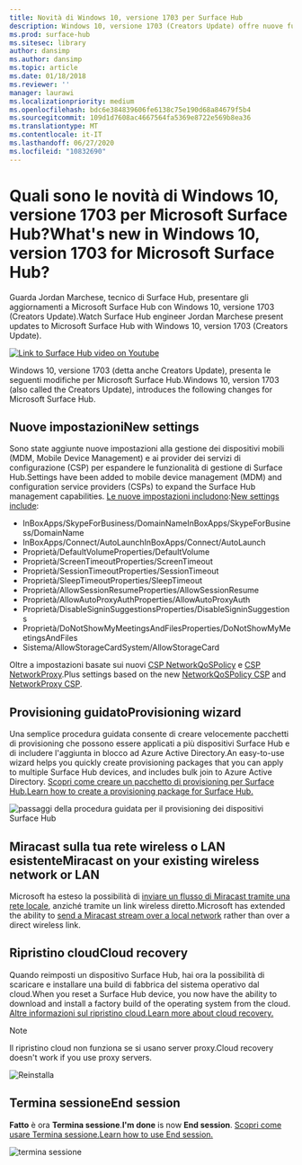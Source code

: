 ```yaml
---
title: Novità di Windows 10, versione 1703 per Surface Hub
description: Windows 10, versione 1703 (Creators Update) offre nuove funzionalità per Microsoft Surface Hub.
ms.prod: surface-hub
ms.sitesec: library
author: dansimp
ms.author: dansimp
ms.topic: article
ms.date: 01/18/2018
ms.reviewer: ''
manager: laurawi
ms.localizationpriority: medium
ms.openlocfilehash: bdc6e384839606fe6138c75e190d68a84679f5b4
ms.sourcegitcommit: 109d1d7608ac4667564fa5369e8722e569b8ea36
ms.translationtype: MT
ms.contentlocale: it-IT
ms.lasthandoff: 06/27/2020
ms.locfileid: "10832690"
---
```

# <span data-ttu-id="1c217-103">Quali sono le novità di Windows 10, versione 1703 per Microsoft Surface Hub?</span><span class="sxs-lookup"><span data-stu-id="1c217-103">What's new in Windows 10, version 1703 for Microsoft Surface Hub?</span></span>

<span data-ttu-id="1c217-104">Guarda Jordan Marchese, tecnico di Surface Hub, presentare gli aggiornamenti a Microsoft Surface Hub con Windows 10, versione 1703 (Creators Update).</span><span class="sxs-lookup"><span data-stu-id="1c217-104">Watch Surface Hub engineer Jordan Marchese present updates to Microsoft Surface Hub with Windows 10, version 1703 (Creators Update).</span></span> 

<a href="https://www.youtube.com/watch?v=R8tX10VIgq0" target="_blank"> <img src="images/whats-new-video-thumbnail.png" alt="Link to Surface Hub video on Youtube" /></a>

<span data-ttu-id="1c217-105">Windows 10, versione 1703 (detta anche Creators Update), presenta le seguenti modifiche per Microsoft Surface Hub.</span><span class="sxs-lookup"><span data-stu-id="1c217-105">Windows 10, version 1703 (also called the Creators Update), introduces the following changes for Microsoft Surface Hub.</span></span>

## <span data-ttu-id="1c217-106">Nuove impostazioni</span><span class="sxs-lookup"><span data-stu-id="1c217-106">New settings</span></span>

<span data-ttu-id="1c217-107">Sono state aggiunte nuove impostazioni alla gestione dei dispositivi mobili (MDM, Mobile Device Management) e ai provider dei servizi di configurazione (CSP) per espandere le funzionalità di gestione di Surface Hub.</span><span class="sxs-lookup"><span data-stu-id="1c217-107">Settings have been added to mobile device management (MDM) and configuration service providers (CSPs) to expand the Surface Hub management capabilities.</span></span> <span data-ttu-id="1c217-108">[Le nuove impostazioni includono](manage-settings-with-mdm-for-surface-hub.md):</span><span class="sxs-lookup"><span data-stu-id="1c217-108">[New settings include](manage-settings-with-mdm-for-surface-hub.md):</span></span>

- <span data-ttu-id="1c217-109">InBoxApps/SkypeForBusiness/DomainName</span><span class="sxs-lookup"><span data-stu-id="1c217-109">InBoxApps/SkypeForBusiness/DomainName</span></span>
- <span data-ttu-id="1c217-110">InBoxApps/Connect/AutoLaunch</span><span class="sxs-lookup"><span data-stu-id="1c217-110">InBoxApps/Connect/AutoLaunch</span></span>
- <span data-ttu-id="1c217-111">Proprietà/DefaultVolume</span><span class="sxs-lookup"><span data-stu-id="1c217-111">Properties/DefaultVolume</span></span>
- <span data-ttu-id="1c217-112">Proprietà/ScreenTimeout</span><span class="sxs-lookup"><span data-stu-id="1c217-112">Properties/ScreenTimeout</span></span>
- <span data-ttu-id="1c217-113">Proprietà/SessionTimeout</span><span class="sxs-lookup"><span data-stu-id="1c217-113">Properties/SessionTimeout</span></span>
- <span data-ttu-id="1c217-114">Proprietà/SleepTimeout</span><span class="sxs-lookup"><span data-stu-id="1c217-114">Properties/SleepTimeout</span></span>
- <span data-ttu-id="1c217-115">Proprietà/AllowSessionResume</span><span class="sxs-lookup"><span data-stu-id="1c217-115">Properties/AllowSessionResume</span></span>
- <span data-ttu-id="1c217-116">Proprietà/AllowAutoProxyAuth</span><span class="sxs-lookup"><span data-stu-id="1c217-116">Properties/AllowAutoProxyAuth</span></span>
- <span data-ttu-id="1c217-117">Proprietà/DisableSigninSuggestions</span><span class="sxs-lookup"><span data-stu-id="1c217-117">Properties/DisableSigninSuggestions</span></span>
- <span data-ttu-id="1c217-118">Proprietà/DoNotShowMyMeetingsAndFiles</span><span class="sxs-lookup"><span data-stu-id="1c217-118">Properties/DoNotShowMyMeetingsAndFiles</span></span>
- <span data-ttu-id="1c217-119">Sistema/AllowStorageCard</span><span class="sxs-lookup"><span data-stu-id="1c217-119">System/AllowStorageCard</span></span>

<span data-ttu-id="1c217-120">Oltre a impostazioni basate sui nuovi [CSP NetworkQoSPolicy](https://msdn.microsoft.com/windows/hardware/commercialize/customize/mdm/networkqospolicy-csp) e [CSP NetworkProxy](https://msdn.microsoft.com/windows/hardware/commercialize/customize/mdm/networkproxy-csp).</span><span class="sxs-lookup"><span data-stu-id="1c217-120">Plus settings based on the new [NetworkQoSPolicy CSP](https://msdn.microsoft.com/windows/hardware/commercialize/customize/mdm/networkqospolicy-csp) and [NetworkProxy CSP](https://msdn.microsoft.com/windows/hardware/commercialize/customize/mdm/networkproxy-csp).</span></span>
</br>

## <span data-ttu-id="1c217-121">Provisioning guidato</span><span class="sxs-lookup"><span data-stu-id="1c217-121">Provisioning wizard</span></span>

<span data-ttu-id="1c217-122">Una semplice procedura guidata consente di creare velocemente pacchetti di provisioning che possono essere applicati a più dispositivi Surface Hub e di includere l'aggiunta in blocco ad Azure Active Directory.</span><span class="sxs-lookup"><span data-stu-id="1c217-122">An easy-to-use wizard helps you quickly create provisioning packages that you can apply to multiple Surface Hub devices, and includes bulk join to Azure Active Directory.</span></span> [<span data-ttu-id="1c217-123">Scopri come creare un pacchetto di provisioning per Surface Hub.</span><span class="sxs-lookup"><span data-stu-id="1c217-123">Learn how to create a provisioning package for Surface Hub.</span></span>](provisioning-packages-for-certificates-surface-hub.md)

![passaggi della procedura guidata per il provisioning dei dispositivi Surface Hub](images/wcd-wizard.png)
    
## <span data-ttu-id="1c217-125">Miracast sulla tua rete wireless o LAN esistente</span><span class="sxs-lookup"><span data-stu-id="1c217-125">Miracast on your existing wireless network or LAN</span></span> 

<span data-ttu-id="1c217-126">Microsoft ha esteso la possibilità di [inviare un flusso di Miracast tramite una rete locale](miracast-over-infrastructure.md), anziché tramite un link wireless diretto.</span><span class="sxs-lookup"><span data-stu-id="1c217-126">Microsoft has extended the ability to [send a Miracast stream over a local network](miracast-over-infrastructure.md) rather than over a direct wireless link.</span></span> 
    
## <span data-ttu-id="1c217-127">Ripristino cloud</span><span class="sxs-lookup"><span data-stu-id="1c217-127">Cloud recovery</span></span>

<span data-ttu-id="1c217-128">Quando reimposti un dispositivo Surface Hub, hai ora la possibilità di scaricare e installare una build di fabbrica del sistema operativo dal cloud.</span><span class="sxs-lookup"><span data-stu-id="1c217-128">When you reset a Surface Hub device, you now have the ability to download and install a factory build of the operating system from the cloud.</span></span> [<span data-ttu-id="1c217-129">Altre informazioni sul ripristino cloud.</span><span class="sxs-lookup"><span data-stu-id="1c217-129">Learn more about cloud recovery.</span></span>](device-reset-surface-hub.md#cloud-recovery)

>[!NOTE]
><span data-ttu-id="1c217-130">Il ripristino cloud non funziona se si usano server proxy.</span><span class="sxs-lookup"><span data-stu-id="1c217-130">Cloud recovery doesn't work if you use proxy servers.</span></span>
    
![Reinstalla](images/reinstall.png)
    
## <span data-ttu-id="1c217-132">Termina sessione</span><span class="sxs-lookup"><span data-stu-id="1c217-132">End session</span></span>

<span data-ttu-id="1c217-133">**Fatto** è ora **Termina sessione**.</span><span class="sxs-lookup"><span data-stu-id="1c217-133">**I'm done** is now **End session**.</span></span> [<span data-ttu-id="1c217-134">Scopri come usare Termina sessione.</span><span class="sxs-lookup"><span data-stu-id="1c217-134">Learn how to use End session.</span></span>](i-am-done-finishing-your-surface-hub-meeting.md) 

![termina sessione](images/end-session.png)



 

 
